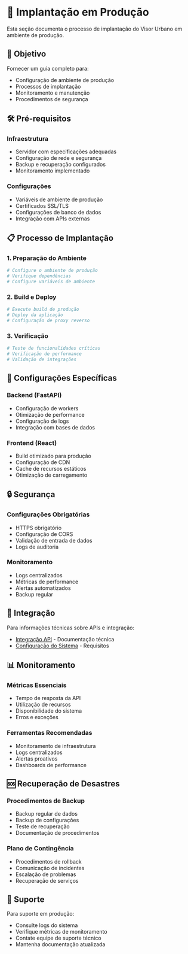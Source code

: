 # 🚀 Implantação em Produção

Esta seção documenta o processo de implantação do Visor Urbano em ambiente de produção.

## 🎯 Objetivo

Fornecer um guia completo para:

- Configuração de ambiente de produção
- Processos de implantação
- Monitoramento e manutenção
- Procedimentos de segurança

## 🛠️ Pré-requisitos

### Infraestrutura

- Servidor com especificações adequadas
- Configuração de rede e segurança
- Backup e recuperação configurados
- Monitoramento implementado

### Configurações

- Variáveis de ambiente de produção
- Certificados SSL/TLS
- Configurações de banco de dados
- Integração com APIs externas

## 📋 Processo de Implantação

### 1. Preparação do Ambiente

```bash
# Configure o ambiente de produção
# Verifique dependências
# Configure variáveis de ambiente
```

### 2. Build e Deploy

```bash
# Execute build de produção
# Deploy da aplicação
# Configuração de proxy reverso
```

### 3. Verificação

```bash
# Teste de funcionalidades críticas
# Verificação de performance
# Validação de integrações
```

## 🔧 Configurações Específicas

### Backend (FastAPI)

- Configuração de workers
- Otimização de performance
- Configuração de logs
- Integração com bases de dados

### Frontend (React)

- Build otimizado para produção
- Configuração de CDN
- Cache de recursos estáticos
- Otimização de carregamento

## 🔒 Segurança

### Configurações Obrigatórias

- HTTPS obrigatório
- Configuração de CORS
- Validação de entrada de dados
- Logs de auditoria

### Monitoramento

- Logs centralizados
- Métricas de performance
- Alertas automatizados
- Backup regular

## 🔗 Integração

Para informações técnicas sobre APIs e integração:

- [Integração API](../development/api-integration.md) - Documentação técnica
- [Configuração do Sistema](../getting-started/system-requirements.md) - Requisitos

## 📊 Monitoramento

### Métricas Essenciais

- Tempo de resposta da API
- Utilização de recursos
- Disponibilidade do sistema
- Erros e exceções

### Ferramentas Recomendadas

- Monitoramento de infraestrutura
- Logs centralizados
- Alertas proativos
- Dashboards de performance

## 🆘 Recuperação de Desastres

### Procedimentos de Backup

- Backup regular de dados
- Backup de configurações
- Teste de recuperação
- Documentação de procedimentos

### Plano de Contingência

- Procedimentos de rollback
- Comunicação de incidentes
- Escalação de problemas
- Recuperação de serviços

## 🤝 Suporte

Para suporte em produção:

- Consulte logs do sistema
- Verifique métricas de monitoramento
- Contate equipe de suporte técnico
- Mantenha documentação atualizada
